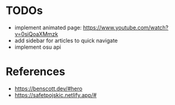 # TODOs

- implement animated page: https://www.youtube.com/watch?v=0siQoaXMmzk
- add sidebar for articles to quick navigate
- implement osu api

# References

- https://benscott.dev/#hero
- https://safetpojskic.netlify.app/#
